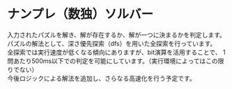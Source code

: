 # ナンプレ（数独）ソルバー
入力されたパズルを解き、解が存在するか、解が一つに決まるかを判定します。  
パズルの解法として、深さ優先探索（dfs）を用いた全探索を行っています。  
全探索では実行速度が低くなる傾向にありますが、bit演算を活用することで、
1問あたり500ms以下での判定を可能にしています。（実行環境によってはこの限りでない）  
今後ロジックによる解法を追加し、さらなる高速化を行う予定です。  

